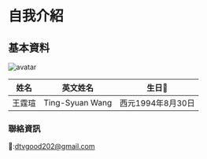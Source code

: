 # 自我介紹

## 基本資料
![avatar](https://avatars2.githubusercontent.com/u/8935531?v=3&s=460)

|姓名|英文姓名|生日:birthday:|
|:-:|:-:|:-:|
| 王霆瑄|Ting-Syuan Wang|西元1994年8月30日|

### 聯絡資訊

:email::[dtvgood202@gmail.com](mailto:dtvgood202@gmail.com)
